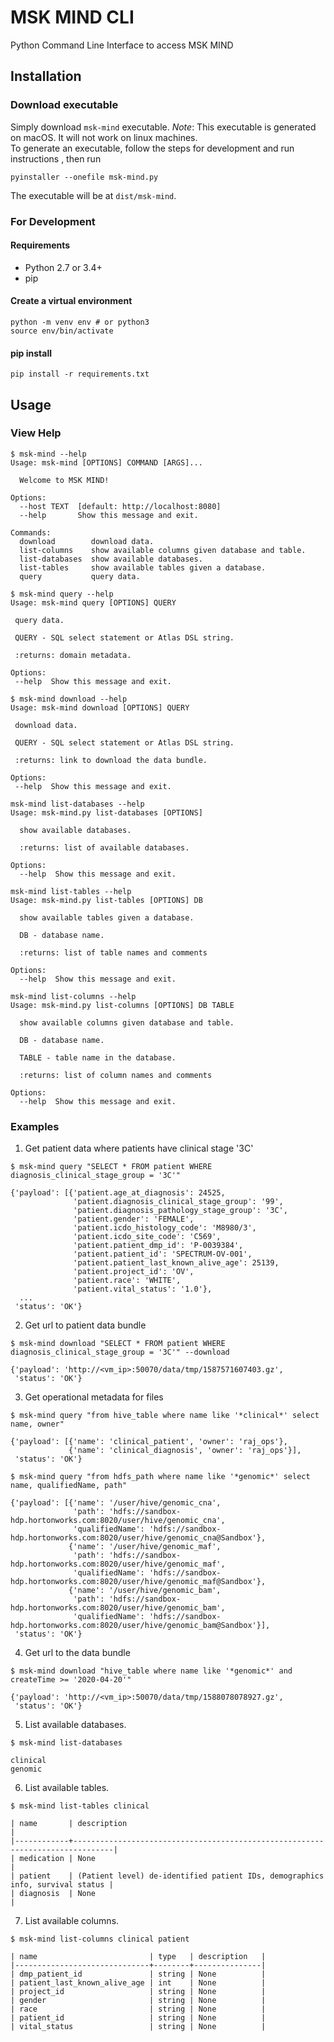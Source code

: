 # MSK MIND CLI

Python Command Line Interface to access MSK MIND

## Installation
### Download executable
Simply download `msk-mind` executable.
*Note*: This executable is generated on macOS. It will not work on linux machines.  
To generate an executable, follow the steps for development and run instructions , then run
```
pyinstaller --onefile msk-mind.py
```
The executable will be at `dist/msk-mind`.

### For Development
#### Requirements

- Python 2.7 or 3.4+
- pip

#### Create a virtual environment
```
python -m venv env # or python3
source env/bin/activate
```

#### pip install
```
pip install -r requirements.txt
```

## Usage

### View Help
```
$ msk-mind --help
Usage: msk-mind [OPTIONS] COMMAND [ARGS]...

  Welcome to MSK MIND!

Options:
  --host TEXT  [default: http://localhost:8080]
  --help       Show this message and exit.

Commands:
  download        download data.
  list-columns    show available columns given database and table.
  list-databases  show available databases.
  list-tables     show available tables given a database.
  query           query data.
```

```
$ msk-mind query --help
Usage: msk-mind query [OPTIONS] QUERY

 query data.

 QUERY - SQL select statement or Atlas DSL string.

 :returns: domain metadata.

Options:
 --help  Show this message and exit.
```

```
$ msk-mind download --help
Usage: msk-mind download [OPTIONS] QUERY

 download data.

 QUERY - SQL select statement or Atlas DSL string.

 :returns: link to download the data bundle.

Options:
 --help  Show this message and exit.
```

```
msk-mind list-databases --help
Usage: msk-mind.py list-databases [OPTIONS]

  show available databases.

  :returns: list of available databases.

Options:
  --help  Show this message and exit.
```

```
msk-mind list-tables --help
Usage: msk-mind.py list-tables [OPTIONS] DB

  show available tables given a database.

  DB - database name.

  :returns: list of table names and comments

Options:
  --help  Show this message and exit.
```

```
msk-mind list-columns --help
Usage: msk-mind.py list-columns [OPTIONS] DB TABLE

  show available columns given database and table.

  DB - database name.

  TABLE - table name in the database.

  :returns: list of column names and comments

Options:
  --help  Show this message and exit.
```

### Examples

1. Get patient data where patients have clinical stage '3C'
```
$ msk-mind query "SELECT * FROM patient WHERE diagnosis_clinical_stage_group = '3C'"

{'payload': [{'patient.age_at_diagnosis': 24525,
              'patient.diagnosis_clinical_stage_group': '99',
              'patient.diagnosis_pathology_stage_group': '3C',
              'patient.gender': 'FEMALE',
              'patient.icdo_histology_code': 'M8980/3',
              'patient.icdo_site_code': 'C569',
              'patient.patient_dmp_id': 'P-0039384',
              'patient.patient_id': 'SPECTRUM-OV-001',
              'patient.patient_last_known_alive_age': 25139,
              'patient.project_id': 'OV',
              'patient.race': 'WHITE',
              'patient.vital_status': '1.0'},
  ...
 'status': 'OK'}
```

2. Get url to patient data bundle
```
$ msk-mind download "SELECT * FROM patient WHERE diagnosis_clinical_stage_group = '3C'" --download

{'payload': 'http://<vm_ip>:50070/data/tmp/1587571607403.gz',
 'status': 'OK'}
```

3. Get operational metadata for files
```
$ msk-mind query "from hive_table where name like '*clinical*' select name, owner"

{'payload': [{'name': 'clinical_patient', 'owner': 'raj_ops'},
             {'name': 'clinical_diagnosis', 'owner': 'raj_ops'}],
 'status': 'OK'}
```

```
$ msk-mind query "from hdfs_path where name like '*genomic*' select name, qualifiedName, path"

{'payload': [{'name': '/user/hive/genomic_cna',
              'path': 'hdfs://sandbox-hdp.hortonworks.com:8020/user/hive/genomic_cna',
              'qualifiedName': 'hdfs://sandbox-hdp.hortonworks.com:8020/user/hive/genomic_cna@Sandbox'},
             {'name': '/user/hive/genomic_maf',
              'path': 'hdfs://sandbox-hdp.hortonworks.com:8020/user/hive/genomic_maf',
              'qualifiedName': 'hdfs://sandbox-hdp.hortonworks.com:8020/user/hive/genomic_maf@Sandbox'},
             {'name': '/user/hive/genomic_bam',
              'path': 'hdfs://sandbox-hdp.hortonworks.com:8020/user/hive/genomic_bam',
              'qualifiedName': 'hdfs://sandbox-hdp.hortonworks.com:8020/user/hive/genomic_bam@Sandbox'}],
 'status': 'OK'}
```

4. Get url to the data bundle
```
$ msk-mind download "hive_table where name like '*genomic*' and createTime >= '2020-04-20'"

{'payload': 'http://<vm_ip>:50070/data/tmp/1588078078927.gz',
 'status': 'OK'}
```

5. List available databases.
```
$ msk-mind list-databases

clinical
genomic
```

6. List available tables.
```
$ msk-mind list-tables clinical

| name       | description                                                                       |
|------------+-------------------------------------------------------------------------------|
| medication | None                                                                          |
| patient    | (Patient level) de-identified patient IDs, demographics info, survival status |
| diagnosis  | None                                                                          |
```

7. List available columns.
```
$ msk-mind list-columns clinical patient

| name                         | type   | description   |
|------------------------------+--------+---------------|
| dmp_patient_id               | string | None          |
| patient_last_known_alive_age | int    | None          |
| project_id                   | string | None          |
| gender                       | string | None          |
| race                         | string | None          |
| patient_id                   | string | None          |
| vital_status                 | string | None          |
```
